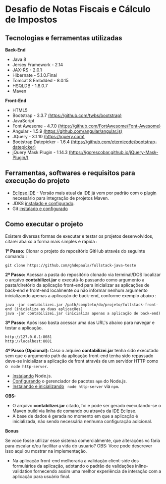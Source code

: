 # Desafio de Notas Fiscais e Cálculo de Impostos

## Tecnologias e ferramentas utilizadas

**Back-End** 
* Java 8
* Jersey Framework - 2.14
* JAX-RS - 2.0.1
* Hibernate - 5.1.0.Final
* Tomcat 8 Embdded - 8.0.15
* HSQLDB - 1.8.0.7
* Maven

**Front-End**
* HTML5
* Bootstrap - 3.3.7 [(https://github.com/twbs/bootstrap)](https://github.com/twbs/bootstrap)
* JavaScript
* Font Awesome - 4.7.0 [(https://github.com/FortAwesome/Font-Awesome)](https://github.com/FortAwesome/Font-Awesome)
* Angular - 1.5.9 [(https://github.com/angular/angular.js)](https://github.com/angular/angular.js)
* JQuery - 3.1.10 [(https://jquery.com)](https://jquery.com)
* Bootstrap Datepicker - 1.6.4 [(https://github.com/eternicode/bootstrap-datepicker)](https://github.com/eternicode/bootstrap-datepicker)
* jQuery Mask Plugin - 1.14.3 [(https://igorescobar.github.io/jQuery-Mask-Plugin/)](https://igorescobar.github.io/jQuery-Mask-Plugin/)

## Ferramentas, softwares e requisitos para execução do projeto

* [Eclipse IDE](https://eclipse.org/) - Versão mais atual da IDE já vem por padrão com o [plugin](http://www.eclipse.org/m2e/) necessário para integração de projetos Maven.
* JDK8 [instalado e configurado](http://www.devmedia.com.br/instalacao-e-configuracao-do-pacote-java-jdk/23749).
* Git [instalado e configurado](https://git-scm.com/book/pt-br/v1/Primeiros-passos-Instalando-Git) 


## Como executar o projeto 

Existem diversas formas de executar e testar os projetos desenvolvidos, citarei abaixo a forma mais simples e rápida :

**1º Passo:** Clonar o projeto do repositório GitHub através do seguinte comando :
	
	git clone https://github.com/ghdepaula/fullstack-java-teste

**2º Passo:** Acessar a pasta do repositório clonado via terminal/DOS localizar o arquivo **contabilizei.jar** e executá-lo passando como argumento a pasta/diretório da aplicação front-end para inicializar as aplicações de back-end e front-end localmente ou não informar nenhum argumento inicializando apenas a aplicação de back-end, conforme exemplo abaixo :
	
	java -jar contabilizei.jar /path/completo/do/projeto/fullstack-front-end (inicializa as duas aplicações)
	java -jar contabilizei.jar (inicializa apenas a aplicação de back-end)

**3º Passo:** Após isso basta acessar uma das URL's abaixo para navegar e testar a aplicação.
	
	http://127.0.0.1:8081
	http://localhost:8081

**4º Passo (Opcional):** Caso o arquivo **contabilizei.jar** tenha sido executado sem que o argumento path da aplicação front-end tenha sido repassado deve-se inicializar a aplicação de front através de um servidor HTTP como o `` node http-server``.

* [Instalando](https://nodejs.org/en/download/) Node.js.
* [Configurando](http://blog.teamtreehouse.com/install-node-js-npm-windows) o gerenciador de pacotes ``npm`` do Node.js.
* [Instalando e inicializando](https://www.npmjs.com/package/http-server) `` node http-server`` via ``npm``.

**OBS:**

* O arquivo **contabilizei.jar** citado, foi e pode ser gerado executando-se o Maven build via linha de comando ou através da IDE Eclipse.
* A base de dados é gerada no momento em que a aplicação é inicializada, não sendo necessária nenhuma configuração adicional.

**Bonus**

Se voce fosse utilizar esse sistema comercialmente, que alterações vc faria para escalar e/ou facilitar a vida do usuario? OBS: Voce pode descrever isso aqui ou mostrar na implementação.

* Na aplicação front-end melhoraria a validação client-side dos formulários da aplicação, adotando o padrão de validações inline-validation fornecendo assim uma melhor experiência de interação com a aplicação para usuário final.
 


